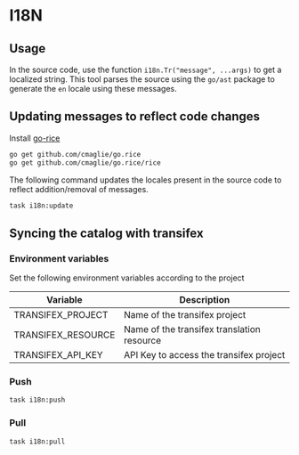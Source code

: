 # I18N

## Usage

In the source code, use the function `i18n.Tr("message", ...args)` to get a localized string. This tool parses the
source using the `go/ast` package to generate the `en` locale using these messages.

## Updating messages to reflect code changes

Install [go-rice](https://github.com/cmaglie/go.rice)

```sh
go get github.com/cmaglie/go.rice
go get github.com/cmaglie/go.rice/rice
```

The following command updates the locales present in the source code to reflect addition/removal of messages.

```sh
task i18n:update
```

## Syncing the catalog with transifex

### Environment variables

Set the following environment variables according to the project

| Variable           | Description                                |
| ------------------ | ------------------------------------------ |
| TRANSIFEX_PROJECT  | Name of the transifex project              |
| TRANSIFEX_RESOURCE | Name of the transifex translation resource |
| TRANSIFEX_API_KEY  | API Key to access the transifex project    |

### Push

```sh
task i18n:push
```

### Pull

```sh
task i18n:pull
```
